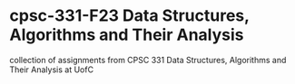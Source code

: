 # cpsc-331-F23 Data Structures, Algorithms and Their Analysis 
collection of assignments from CPSC 331 Data Structures, Algorithms and Their Analysis at UofC

